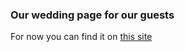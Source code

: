 ### Our wedding page for our guests

For now you can find it on [this site](http://deboraaondrej.ludova-hudba.eu/)
